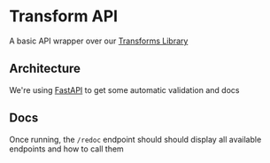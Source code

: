# Transform API

A basic API wrapper over our [Transforms Library](https://github.com/CDCgov/prime-public-health-data-infrastructure/tree/main/src/lib/phdi-transforms)

## Architecture

We're using [FastAPI](https://fastapi.tiangolo.com/) to get some automatic validation and docs

## Docs

Once running, the `/redoc` endpoint should should display all available endpoints and how to call them

